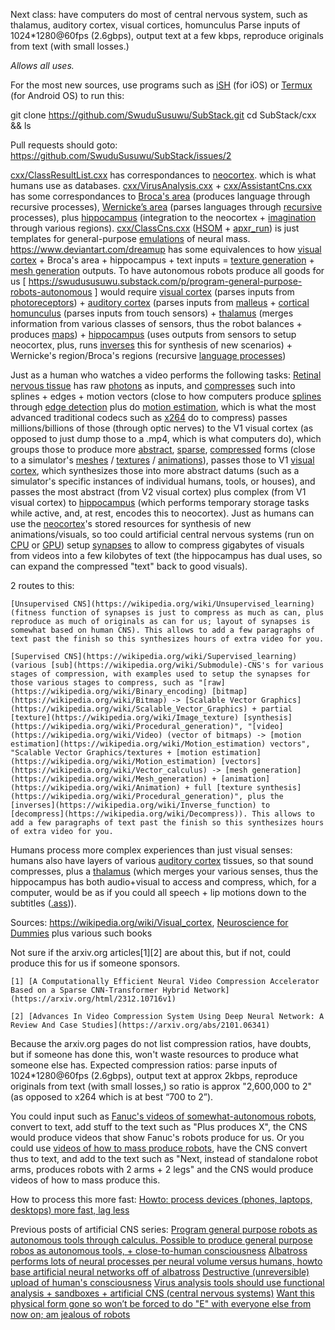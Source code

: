 Next class: have computers do most of central nervous system, such as thalamus, auditory cortex, visual cortices, homunculus
Parse inputs of 1024*1280@60fps (2.6gbps), output text at a few kbps, reproduce originals from text (with small losses.)

_Allows all uses._

For the most new sources, use programs such as [iSH](https://apps.apple.com/us/app/ish-shell/id1436902243) (for iOS) or [Termux](https://play.google.com/store/apps/details?id=com.termux) (for Android OS) to run this:

git clone https://github.com/SwuduSusuwu/SubStack.git
cd SubStack/cxx && ls

Pull requests should goto: https://github.com/SwuduSusuwu/SubStack/issues/2

[cxx/ClassResultList.cxx](https://github.com/SwuduSusuwu/SubStack/blob/trunk/cxx/ClassResultList.cxx) has correspondances to [neocortex](https://wikipedia.org/wiki/Neocortex). which is what humans use as databases.
[cxx/VirusAnalysis.cxx](https://github.com/SwuduSusuwu/SubStack/blob/trunk/cxx/VirusAnalysis.cxx) + [cxx/AssistantCns.cxx](https://github.com/SwuduSusuwu/SubStack/blob/trunk/cxx/AssistantCns.cxx)  has some correspondances to [Broca's area](https://wikipedia.org/wiki/Broca's_area) (produces language through recursive processes), [Wernicke’s area](https://wikipedia.org/wiki/Wernicke's_area) (parses languages through [recursive](https://wikipedia.org/wiki/recursion) processes), plus [hippocampus](https://wikipedia.org/wiki/Hippocampus) (integration to the neocortex + [imagination](https://wikipedia.org/wiki/Procedural_generation) through various regions).
[cxx/ClassCns.cxx](https://github.com/SwuduSusuwu/SubStack/blob/trunk/cxx/ClassCns.cxx) ([HSOM](https://github.com/CarsonScott/HSOM) + [apxr_run](https://github.com/Rober-t/apxr_run)) is just templates for general-purpose [emulations](https://wikipedia.org/wiki/emulation) of neural mass.
https://www.deviantart.com/dreamup has some equivalences to how [visual cortex](https://wikipedia.org/wiki/Visual_cortex) + Broca's area + hippocampus + text inputs = [texture generation](https://wikipedia.org/wiki/Procedural_generation) + [mesh generation](https://wikipedia.org/wiki/Mesh_generation) outputs.
To have autonomous robots produce all goods for us [ https://swudususuwu.substack.com/p/program-general-purpose-robots-autonomous ] would require [visual cortex](https://wikipedia.org/wiki/Visual_cortex) (parses inputs from [photoreceptors](https://wikipedia.org/wiki/Photoreceptors)) + [auditory cortex](https://wikipedia.org/wiki/Auditory_cortex) (parses inputs from [malleus](https://wikipedia.org/wiki/Malleus) + [cortical homunculus](https://wikipedia.org/wiki/Cortical_homunculus) (parses inputs from touch sensors) + [thalamus](https://wikipedia.org/wiki/Thalamus) (merges information from various classes of sensors, thus the robot balances + produces [maps](https://wikipedia.org/wiki/Map_(mathematics))) + [hippocampus](https://wikipedia.org/wiki/Hippocampus) (uses outputs from sensors to setup neocortex, plus, runs [inverses](https://wikipedia.org/wiki/Inverse_function) this for synthesis of new scenarios) + Wernicke's region/Broca's regions (recursive [language processes](https://wikipedia.org/wiki/Natural_language_processing))

Just as a human who watches a video performs the following tasks:
[Retinal nervous tissue](https://wikipedia.org/wiki/Retina) has raw [photons](https://wikipedia.org/wiki/Photons) as inputs, and [compresses](https://wikipedia.org/wiki/Visual_system) such into splines + edges + motion vectors (close to how computers produce [splines](https://wikipedia.org/wiki/splines) through [edge detection](https://wikipedia.org/wiki/edge_detection) plus do [motion estimation](https://wikipedia.org/wiki/motion_estimation), which is what the most advanced traditional codecs such as [x264](https://wikipedia.org/wiki/x264) do to compress)
passes millions/billions of those (through optic nerves) to the V1 visual cortex (as opposed to just dump those to a .mp4, which is what computers do),
which groups those to produce more [abstract](https://wikipedia.org/wiki/abstraction), [sparse](https://wikipedia.org/wiki/sparse_network), [compressed](https://wikipedia.org/wiki/compress) forms (close to a simulator's [meshes](https://wikipedia.org/wiki/mesh_generation) / [textures](https://wikipedia.org/wiki/image_textures) / [animations](https://wikipedia.org/wiki/animations)),
passes those to V1 [visual cortex](https://wikipedia.org/wiki/Visual_cortex),
which synthesizes those into more abstract datums (such as a simulator's specific instances of individual humans, tools, or houses),
and passes the most abstract (from V2 visual cortex) plus complex (from V1 visual cortex) to [hippocampus](https://wikipedia.org/wiki/Hippocampus) (which performs temporary storage tasks while active, and, at rest, encodes this to neocortex).
Just as humans can use the [neocortex](https://wikipedia.org/wiki/Neocortex)'s stored resources for synthesis of new animations/visuals,
so too could artificial central nervous systems (run on [CPU](https://wikipedia.org/wiki/CPU) or [GPU](https://wikipedia.org/wiki/GPU)) setup [synapses](https://wikipedia.org/wiki/synapses) to allow to compress gigabytes of visuals from videos into a few kilobytes of text (the hippocampus has dual uses, so can expand the compressed "text" back to good visuals).

2 routes to this:

    [Unsupervised CNS](https://wikipedia.org/wiki/Unsupervised_learning) (fitness function of synapses is just to compress as much as can, plus reproduce as much of originals as can for us; layout of synapses is somewhat based on human CNS). This allows to add a few paragraphs of text past the finish so this synthesizes hours of extra video for you.

    [Supervised CNS](https://wikipedia.org/wiki/Supervised_learning) (various [sub](https://wikipedia.org/wiki/Submodule)-CNS's for various stages of compression, with examples used to setup the synapses for those various stages to compress, such as "[raw](https://wikipedia.org/wiki/Binary_encoding) [bitmap](https://wikipedia.org/wiki/Bitmap) -> [Scalable Vector Graphics](https://wikipedia.org/wiki/Scalable_Vector_Graphics) + partial [texture](https://wikipedia.org/wiki/Image_texture) [synthesis](https://wikipedia.org/wiki/Procedural_generation)", "[video](https://wikipedia.org/wiki/Video) (vector of bitmaps) -> [motion estimation](https://wikipedia.org/wiki/Motion_estimation) vectors", "Scalable Vector Graphics/textures + [motion estimation](https://wikipedia.org/wiki/Motion_estimation) [vectors](https://wikipedia.org/wiki/Vector_calculus) -> [mesh generation](https://wikipedia.org/wiki/Mesh_generation) + [animation](https://wikipedia.org/wiki/Animation) + full [texture synthesis](https://wikipedia.org/wiki/Procedural_generation)", plus the [inverses](https://wikipedia.org/wiki/Inverse_function) to [decompress](https://wikipedia.org/wiki/Decompress)). This allows to add a few paragraphs of text past the finish so this synthesizes hours of extra video for you.

Humans process more complex experiences than just visual senses: humans also have layers of various [auditory cortex](https://wikipedia.org/wiki/Auditory_cortex) tissues, so that sound compresses, plus a [thalamus](https://wikipedia.org/wiki/Thalamus) (which merges your various senses, thus the hippocampus has both audio+visual to access and compress, which, for a computer, would be as if you could all speech + lip motions down to the subtitles ([.ass](https://wikipedia.org/wiki/.ass))).

Sources: https://wikipedia.org/wiki/Visual_cortex, [Neuroscience for Dummies](https://www.amazon.com/Neuroscience-Dummies-Frank-Amthor/dp/1394171218) plus various such books

Not sure if the arxiv.org articles[1][2] are about this, but if not, could produce this for us if someone sponsors.

    [1] [A Computationally Efficient Neural Video Compression Accelerator Based on a Sparse CNN-Transformer Hybrid Network](https://arxiv.org/html/2312.10716v1)

    [2] [Advances In Video Compression System Using Deep Neural Network: A Review And Case Studies](https://arxiv.org/abs/2101.06341)

Because the arxiv.org pages do not list compression ratios, have doubts, but if someone has done this, won't waste resources to produce what someone else has.
Expected compression ratios: parse inputs of 1024*1280@60fps (2.6gbps), output text at approx 2kbps, reproduce originals from text (with small losses,) so ratio is approx "2,600,000 to 2" (as opposed to x264 which is at best “700 to 2”).

You could input such as [Fanuc's videos of somewhat-autonomous robots](https://youtu.be/7lI-PY7InV8), convert to text, add stuff to the text such as "Plus produces X", the CNS would produce videos that show Fanuc's robots produce for us. Or you could use [videos of how to mass produce robots](https://youtu.be/hLDbRm-98cs), have the CNS convert thus to text, and add to the text such as "Next, instead of standalone robot arms, produces robots with 2 arms + 2 legs" and the CNS would produce videos of how to mass produce this.

How to process this more fast:
[Howto: process devices (phones, laptops, desktops) more fast, lag less](https://swudususuwu.substack.com/p/howto-run-devices-phones-laptops)

Previous posts of artificial CNS series:
[Program general purpose robots as autonomous tools through calculus. Possible to produce general purpose robos as autonomous tools, + close-to-human consciousness](https://swudususuwu.substack.com/p/program-general-purpose-robots-autonomous)
[Albatross performs lots of neural processes per neural volume versus humans, howto base artificial neural networks off of albatross](https://swudususuwu.substack.com/p/albatross-performs-lots-of-neural)
[Destructive (unreversible) upload of human's consciousness](https://swudususuwu.substack.com/p/destructive-unreversible-upload-of)
[Virus analysis tools should use functional analysis + sandboxes + artificial CNS (central nervous systems)](https://swudususuwu.substack.com/p/howto-produce-better-virus-scanners)
[Want this physical form gone so won’t be forced to do "E" with everyone else from now on; am jealous of robots](https://swudususuwu.substack.com/p/want-this-physical-form-gone-so-wont)
